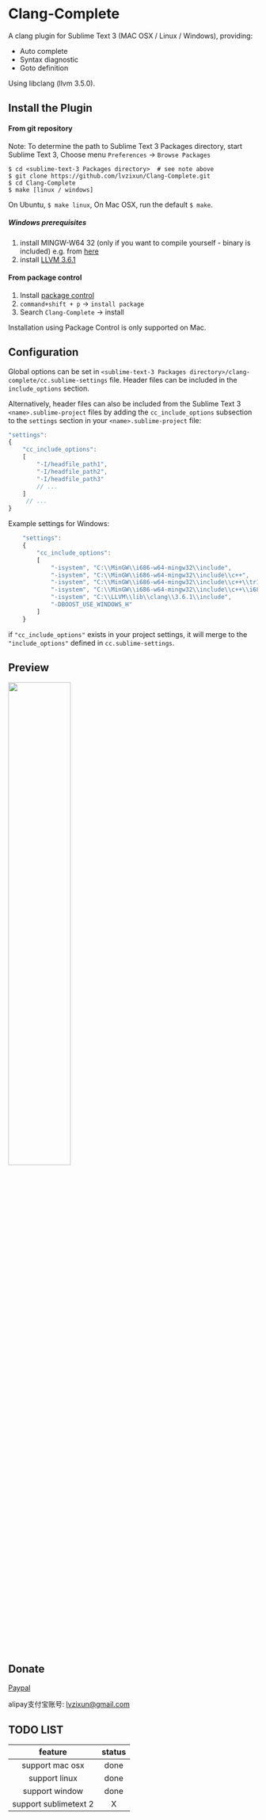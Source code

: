 Clang-Complete
=============

A clang plugin for Sublime Text 3 (MAC OSX / Linux / Windows), providing:
- Auto complete
- Syntax diagnostic
- Goto definition

Using libclang (llvm 3.5.0). 

## Install the Plugin

#### From git repository

Note: To determine the path to Sublime Text 3 Packages directory, start Sublime Text 3, Choose menu `Preferences` -> `Browse Packages` 

```
$ cd <sublime-text-3 Packages directory>  # see note above
$ git clone https://github.com/lvzixun/Clang-Complete.git
$ cd Clang-Complete
$ make [linux / windows]
```
On Ubuntu, `$ make linux`, On Mac OSX, run the default `$ make`.

##### Windows prerequisites

1. install MINGW-W64 32 (only if you want to compile yourself - binary is included) e.g. from [here](http://sourceforge.net/projects/mingw-w64/files/Toolchains%20targetting%20Win32/Personal%20Builds/mingw-builds/4.8.4/threads-posix/dwarf/i686-4.8.4-release-posix-dwarf-rt_v3-rev0.7z/download)
2. install [LLVM 3.6.1](http://llvm.org/releases/3.6.1/LLVM-3.6.1-win32.exe)

 
#### From package control
1. Install [package control](https://packagecontrol.io/installation)
2. `command+shift + p` -> `install package`
3. Search `Clang-Complete` -> install

Installation using Package Control is only supported on Mac.


## Configuration

Global options can be set in `<sublime-text-3 Packages directory>/clang-complete/cc.sublime-settings` file. Header files can be included in the `include_options` section.

Alternatively, header files can also be included from the Sublime Text 3 `<name>.sublime-project` files by adding the `cc_include_options` subsection to the `settings` section in your `<name>.sublime-project` file:

~~~~.js
"settings":
{
    "cc_include_options":
    [
        "-I/headfile_path1",
        "-I/headfile_path2",
        "-I/headfile_path3"
        // ...
    ]
     // ...
}
~~~~


Example settings for Windows:

~~~~.js
    "settings":
    {
        "cc_include_options":
        [
            "-isystem", "C:\\MinGW\\i686-w64-mingw32\\include",
            "-isystem", "C:\\MinGW\\i686-w64-mingw32\\include\\c++",
            "-isystem", "C:\\MinGW\\i686-w64-mingw32\\include\\c++\\tr1",
            "-isystem", "C:\\MinGW\\i686-w64-mingw32\\include\\c++\\i686-w64-mingw32",
            "-isystem", "C:\\LLVM\\lib\\clang\\3.6.1\\include",
            "-DBOOST_USE_WINDOWS_H"
        ]
    }
~~~~


if `"cc_include_options"` exists in your project settings, it will merge to
the `"include_options"` defined in `cc.sublime-settings`.


## Preview
<img src="http://ww4.sinaimg.cn/large/7608d17fgw1eo4dgrggc0g20da0bi44p.gif" width="50%" />

## Donate
[Paypal](https://www.paypal.com/cgi-bin/webscr?cmd=_s-xclick&hosted_button_id=9SSZZ9NYW9F6E)

alipay支付宝账号: lvzixun@gmail.com 



## TODO LIST
| feature | status |
|:--------:|:-------:|
| support mac osx | done |
| support linux  | done |
| support window | done |
| support sublimetext 2 | X |
